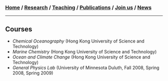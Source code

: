 ### [**Home**](README.md) / [**Research**](Research.md) / [**Teaching**](Teaching.md) / [**Publications**](Publications.md) / [**Join us**](Joinus.md) / [**News**](News.md)
---

## Courses
- _Chemical Oceanography_ (Hong Kong University of Science and Technology) 
- _Marine Chemistry_ (Hong Kong University of Science and Technology)
- _Ocean and Climate Change_ (Hong Kong University of Science and Technology)
- _General Physics Lab_ (University of Minnesota Duluth, Fall 2008, Spring 2008, Spring 2009)


